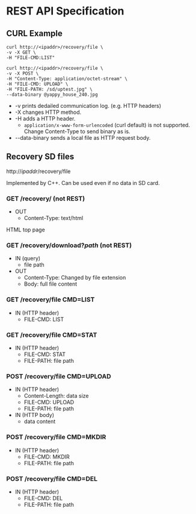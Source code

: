 # REST API Specification

## CURL Example
```
curl http://<ipaddr>/recovery/file \
-v -X GET \
-H "FILE-CMD:LIST"
```

```
curl http://<ipaddr>/recovery/file \
-v -X POST \
-H "Content-Type: application/octet-stream" \
-H "FILE-CMD: UPLOAD" \
-H "FILE-PATH: /sd/uptest.jpg" \
--data-binary @yappy_house_240.jpg
```

* -v prints dedailed communication log. (e.g. HTTP headers)
* -X changes HTTP method.
* -H adds a HTTP header.
  * `application/x-www-form-urlencoded` (curl default) is not supported.
    Change Content-Type to send binary as is.
* --data-binary sends a local file as HTTP request body.


## Recovery SD files
http://_ipaddr_/recovery/file

Implemented by C++.
Can be used even if no data in SD card.

### GET /recovery/ (not REST)
* OUT
  * Content-Type: text/html

HTML top page

### GET /recovery/download?_path_ (not REST)
* IN (query)
  * file path
* OUT
  * Content-Type: Changed by file extension
  * Body: full file content

### GET /recovery/file CMD=LIST
* IN (HTTP header)
  * FILE-CMD: LIST

### GET /recovery/file CMD=STAT
* IN (HTTP header)
  * FILE-CMD: STAT
  * FILE-PATH: file path

### POST /recovery/file CMD=UPLOAD
* IN (HTTP header)
  * Content-Length: data size
  * FILE-CMD: UPLOAD
  * FILE-PATH: file path
* IN (HTTP body)
  * data content

### POST /recovery/file CMD=MKDIR
* IN (HTTP header)
  * FILE-CMD: MKDIR
  * FILE-PATH: file path

### POST /recovery/file CMD=DEL
* IN (HTTP header)
  * FILE-CMD: DEL
  * FILE-PATH: file path
